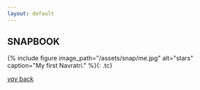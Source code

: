 ```yaml
---
layout: default
---
```


## SNAPBOOK


{% include figure image_path="/assets/snap/me.jpg" alt="stars" caption="My first Navratri." %}{: .tc}

[_yay_ back](./)
